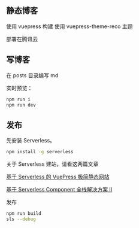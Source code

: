 ## 静态博客

使用 vuepress 构建
使用 vuepress-theme-reco 主题

部署在腾讯云

## 写博客
在 posts 目录编写 md

实时预览：

```bash
npm run i
npm run dev
```
## 发布

先安装 Serverless。
```bash
npm install -g serverless
```
关于 Serverless 建站，请看这两篇文章

[基于 Serverless 的 VuePress 极简静态网站](https://serverlesscloud.cn/best-practice/2020-02-04-vuepress-serverless)

[基于 Serverless Component 全栈解决方案 Ⅱ](https://www.serverless.com/cn/learn/case-studies/serverless-fullstack-vue-practice-pro/)


发布

```bash
npm run build
sls --debug
```
